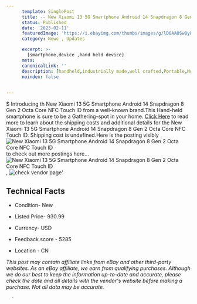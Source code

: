 ```yaml
---
      template: SinglePost
      title: -- New Xiaomi 13 5G Smartphone Android 14 Snapdragon 8 Gen 2 Octa Core NFC Touch ID
      status: Published
      date: '2023-02-11'
      featuredImage: 'https://i.ebayimg.com/thumbs/images/g/lD0AAOSw8yFjlpml/s-l225.jpg'
      category: News , Updates

      excerpt: >-
        [smartphone,device ,hand held device]
      meta:
      canonicalLink: ''
      description: [handheld,industrially made,well crafted,Portable,Mobile,Compact,Convenient,Lightweight,Maneuverable,Man-portable,Miniature,Carriable,Hand-held,Light,Holdable,Transportable,Mobile device,Pocket-sized,On-the-go,Wireless,Cordless,Compact size,Convenient size, smartphone,device ,hand held device]
      noindex: false
      

---
```

$
      Introducing th New Xiaomi 13 5G Smartphone Android 14 Snapdragon 8 Gen 2 Octa Core NFC Touch ID from a well-known brand.This Hand-held smartphone is sure to be a Gathering-spot in your home. [Click Here](https://www.ebay.com/itm/185694206319?hash=item2b3c3cb96f%3Ag%3AlD0AAOSw8yFjlpml&mkevt=1&mkcid=1&mkrid=711-53200-19255-0&campid=%253CePNCampaignId%253E&customid=%253CreferenceId%253E&toolid=10049) to read more to learn about the shipping costs and additional details for the New Xiaomi 13 5G Smartphone Android 14 Snapdragon 8 Gen 2 Octa Core NFC Touch ID. Shipping cost is undefined.Here is the posting visibly ![New Xiaomi 13 5G Smartphone Android 14 Snapdragon 8 Gen 2 Octa Core NFC Touch ID](https://i.ebayimg.com/thumbs/images/g/lD0AAOSw8yFjlpml/s-l225.jpg) to check out more postings here... ![New Xiaomi 13 5G Smartphone Android 14 Snapdragon 8 Gen 2 Octa Core NFC Touch ID](https://i.ebayimg.com/images/g/lD0AAOSw8yFjlpml/s-l960.jpg), ![check vendor page](https://origin-galleryplus.ebayimg.com/ws/web/185694206319_2_0_1/225x225.jpg,https://origin-galleryplus.ebayimg.com/ws/web/185694206319_3_0_1/225x225.jpg,https://origin-galleryplus.ebayimg.com/ws/web/185694206319_4_0_1/225x225.jpg,https://origin-galleryplus.ebayimg.com/ws/web/185694206319_5_0_1/225x225.jpg,https://origin-galleryplus.ebayimg.com/ws/web/185694206319_6_0_1/225x225.jpg,https://origin-galleryplus.ebayimg.com/ws/web/185694206319_7_0_1/225x225.jpg)'

      

 ## Technical Facts 



     
      

 - Condition- New 


      

 - Listed Price- 930.99 


      

 - Currency- USD 


      

 - Feedback score - 5285 


      

 - Location - CN 


      
      

 *_This post may contain affiliate links from eBay and other third-party websites. As an eBay affiliate, we earn from qualifying purchases. Although we do our best to keep the information up-to-date and accurate, please check the date and all details with the vendor's website before making a purchase. Not all data may be accurate._*




      -
